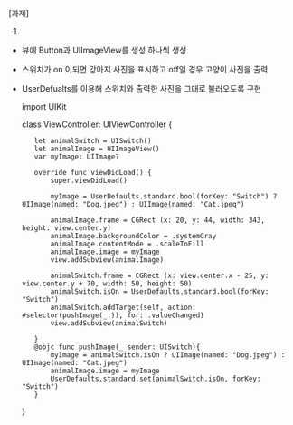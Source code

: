 [과제]

1.  

   * 뷰에 Button과  UIImageView를 생성 하나씩 생성
   * 스위치가 on 이되면 강아지 사진을 표시하고 off일 경우 고양이 사진을 출력
   * UserDefualts를 이용해 스위치와 출력한 사진을 그대로 불러오도록 구현

   

		import UIKit
		
		class ViewController: UIViewController {
		    
		    let animalSwitch = UISwitch()
		    let animalImage = UIImageView()
		    var myImage: UIImage?
		    
		    override func viewDidLoad() {
		        super.viewDidLoad()
		        
		        myImage = UserDefaults.standard.bool(forKey: "Switch") ? UIImage(named: "Dog.jpeg") : UIImage(named: "Cat.jpeg")
		        
		        animalImage.frame = CGRect (x: 20, y: 44, width: 343, height: view.center.y)
		        animalImage.backgroundColor = .systemGray
		        animalImage.contentMode = .scaleToFill
		        animalImage.image = myImage
		        view.addSubview(animalImage)
		        
		        animalSwitch.frame = CGRect (x: view.center.x - 25, y: view.center.y + 70, width: 50, height: 50)
		        animalSwitch.isOn = UserDefaults.standard.bool(forKey: "Switch")
		        animalSwitch.addTarget(self, action: #selector(pushImage(_:)), for: .valueChanged)
		        view.addSubview(animalSwitch)
		        
		    }
		    @objc func pushImage(_ sender: UISwitch){
		        myImage = animalSwitch.isOn ? UIImage(named: "Dog.jpeg") : UIImage(named: "Cat.jpeg")
		        animalImage.image = myImage
		        UserDefaults.standard.set(animalSwitch.isOn, forKey: "Switch")
		    }
		}

